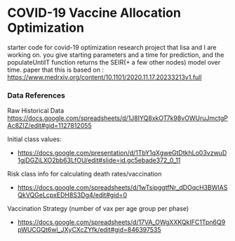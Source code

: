 # COVID-19 Vaccine Allocation Optimization
starter code for covid-19 optimization research project that lisa and I are working on. 
you give starting parameters and a time for prediction, and the populateUntilT function returns the SEIR(+ a few other nodes) model over time. 
paper that this is based on : https://www.medrxiv.org/content/10.1101/2020.11.17.20233213v1.full

### Data References
Raw Historical Data
https://docs.google.com/spreadsheets/d/1J8IYQ8xkOT7k98vOWUruJmctgPAc8ZIZ/edit#gid=1127812055

Initial class values:
- https://docs.google.com/presentation/d/1TbY1qXgweGtDtkhLo03vzwuD1gjDGZiLXO2bb63LfOU/edit#slide=id.gc5ebade372_0_11

Risk class info for calculating death rates/vaccination 
- https://docs.google.com/spreadsheets/d/1wTsipggtfNr_dDOqcH3BWIASQkVQGeLcpxEDH8S3Dg4/edit#gid=0

Vaccination Strategy (number of vax per age group per phase)
- https://docs.google.com/spreadsheets/d/17VA_OWgXXKQkIFC1Tpn6Q9pWUCGQt6wl_JXyCXcZYfk/edit#gid=846397535
